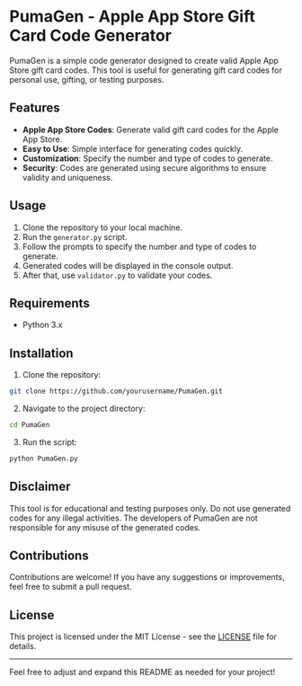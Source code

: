 # PumaGen - Apple App Store Gift Card Code Generator

PumaGen is a simple code generator designed to create valid Apple App Store gift card codes. This tool is useful for generating gift card codes for personal use, gifting, or testing purposes.

## Features

- **Apple App Store Codes**: Generate valid gift card codes for the Apple App Store.
- **Easy to Use**: Simple interface for generating codes quickly.
- **Customization**: Specify the number and type of codes to generate.
- **Security**: Codes are generated using secure algorithms to ensure validity and uniqueness.

## Usage

1. Clone the repository to your local machine.
2. Run the `generator.py` script.
3. Follow the prompts to specify the number and type of codes to generate.
4. Generated codes will be displayed in the console output.
5. After that, use `validator.py` to validate your codes.

## Requirements

- Python 3.x

## Installation

1. Clone the repository:

```bash
git clone https://github.com/yourusername/PumaGen.git
```

2. Navigate to the project directory:

```bash
cd PumaGen
```

3. Run the script:

```bash
python PumaGen.py
```

## Disclaimer

This tool is for educational and testing purposes only. Do not use generated codes for any illegal activities. The developers of PumaGen are not responsible for any misuse of the generated codes.

## Contributions

Contributions are welcome! If you have any suggestions or improvements, feel free to submit a pull request.

## License

This project is licensed under the MIT License - see the [LICENSE](LICENSE) file for details.

---
Feel free to adjust and expand this README as needed for your project!
